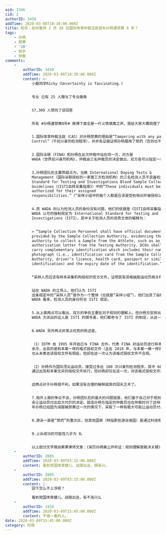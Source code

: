 ```yaml
---
aid: 3346
cid: 2
authorID: 3450
addTime: 2020-03-08T10:30:00.000Z
title: 知乎：如何看待 2 月 28 日国际体育仲裁法庭宣布孙杨遭禁赛 8 年？
tags:
    - 孙杨
    - 禁赛
    - '28'
    - 知乎
    - 仲裁
comments:
    -
        authorID: 3450
        addTime: 2020-03-08T10:30:00.000Z
        content: >-
            小聂同学Ricky（Uncertainty is fascinating.)


            专业 已有 25 人赠与了专业徽章


            57,309 人赞同了该回答


            所有 #孙杨遭禁赛8年# 微博下面全是一片义愤填膺之声，我给大家大概梳理了 9 点，你们看完再做评判。


            1.国际体育仲裁法庭（CAS）对孙杨禁赛的理由是“Tampering with any part of Doping
            Control”（干扰兴奋剂检测程序），并非有证据证明孙杨服用了禁药（否则也不会裁定他之前的比赛成绩有效）。


            2.国际泳联（FINA）和孙杨在此次仲裁中站在同一方，对方是
            WADA（世界反兴奋剂机构），仲裁由三名仲裁员的决定做出，双方各可以指定一名仲裁员，第三名仲裁员（即仲裁庭主席）由CAS上诉部主席指定。


            3.孙杨团队的主要质疑点为，当晚 International Doping Tests &
            Management（国际泳联授权的一家第三方检测机构）的三名检测人员不具备检测资质。他们怀疑的依据是 International
            Standard for Testing and Investigations Blood Sample Collection
            Guidelines（《ISTI血样采集指南》）中的“These individuals must be trained and
            authorized for their assigned
            responsibilities.”（“采样小组中的每个人都是应该是受到培训并被授权以实施其各自分配的职能”）。


            4.而 WADA 则认为检测人员的身份没有问题，他们的依据是《ISTI血样采集指南》只是一份指导性的建议，并不是具有强制效力的规定，而
            WADA 认可的强制规定为 International Standard for Testing and
            Investigations（ISTI），其中关于检测人员的资质文体的解释为：


            > “Sample Collection Personnel shall have official documentation,
            provided by the Sample Collection Authority, evidencing their
            authority to collect a Sample from the Athlete, such as an
            authorisation letter from the Testing Authority. DCOs shall also
            carry complementary identification which includes their name and
            photograph (i.e., identification card from the Sample Collection
            Authority, driver’s licence, health card, passport or similar valid
            identification) and the expiry date of the identification.”


            “采样人员应该有样本采集机构授权的官方文件，证明其有资格抽取运动员相关样本。样本采集人员应该携带包含其姓名和照片能够证明其身份并在有效期之内的证件（如样本采集机构的身份卡、驾照、医保卡、护照或类似证件）。”


            站在 WADA 的立场上，他们认为 ISTI
            这条规定中的“采样人员”是作为一个整体（也就是“采样小组”），他们出具了由检测机构（FINA）向采样机构（IDTM）发出的一份授权文件，另外的两名检测人员（血检官和尿检官）分别出示了护士资格证和身份证。在
            WADA 看来，检测人员的身份符合 ISTI 规定。


            5.从上面两点可以看出，双方的争执主要在对于规则的理解上。但孙杨方安排出庭的证人都是“事实证人”（证明现场发生具体事件的证人），对规则的理解并没有什么实际用处。而
            WADA 方派出的证人是 ISTI 的撰写者，他们都参与了 ISTI 的制定，从这一点上来说，WADA 就占据了主动。


            6.WADA 另外两点非常占优势的陈述是，


            （1）IDTM 自 1995 年开始已与 FINA 合作，代表 FINA 对运动员进行样本采集共计 19000
            余次，出具的是和本案一样的格式授权文件（且在 2018 年，与本案一模一样的格式授权文件被使用过逾 3000 次），FINA
            也从未表态该授权文件有瑕疵，但却在这一次认为该格式授权文件不合规。


            （2）孙杨作为国际顶尖运动员，接受过多达 180 次兴奋剂检测程序，其中 60 次由 IDTM
            通过出具和本案无异的授权文件执行，但孙杨却仅在这一次，对该格式授权文件提出质疑。


            这两点对于孙杨很不利，如果没有合理的解释就真的回天乏术了。


            7.抛开上面的争议不谈，孙杨团队犯的最大的问题就是，他们基于自己对于规则的理解（有可能不准确）就采取了一个 100%
            会让运动员付出巨大代价的决定。就连孙杨方指定的仲裁员也在仲裁时问了这样一个问题：“如果万一你们对于规则的理解有偏差，特别是在 2014
            年孙杨已经因为误服被禁赛过一次的情况下，采取了一种有极大可能让运动员付出巨大代价的行为，你们在行动前是否曾经有一秒钟想过这个问题？”


            8.游泳一直是“禁药”的重灾区，但其他国家（特指那些游泳强国）是通过科技和政治的手段来规避风险。一是研发现有检测手段无法检测出来的能提高运动员成绩的药物，二是通过本国在国际单项体育组织或者国际反兴奋剂机构中的“人脉”或“能力”为某些特殊药品开设“白名单”。


            9.上诉成功的可能性几乎为 0。


            以上部分文字摘自蔡果律师文章：《亲历孙杨案公开听证：规则理解是裁决关键》[http://t.cn/AisYE8QV](http://t.cn/AisYE8QV)，里面有更多听证会细节，大家可以仔细看看。
    -
        authorID: 2805
        addTime: 2020-03-09T03:15:00.000Z
        content: 看到党国体育健儿、战狼出丑、很高兴。
    -
        authorID: 2805
        addTime: 2020-03-09T03:15:00.000Z
        content: |-
            回下怎么不上浮呢？

            看到党国体育健儿、战狼出丑，有不高兴么
    -
        authorID: 1434
        addTime: 2020-03-09T15:45:00.000Z
        content: 不值一看的人。
date: 2020-03-09T15:45:00.000Z
category: 时政
---
```



